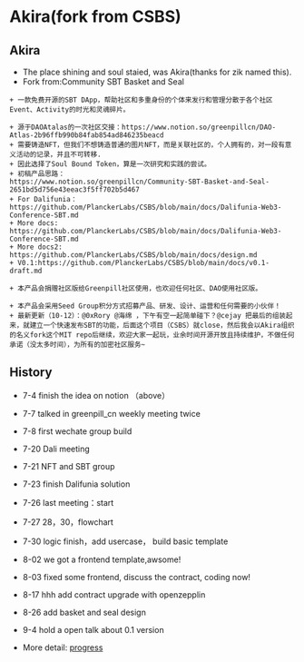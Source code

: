 # Akira(fork from CSBS)
## Akira
+ The place shining and soul staied, was Akira(thanks for zik named this).
+ Fork from:Community  SBT Basket and Seal
```
+ 一款免费开源的SBT DApp，帮助社区和多重身份的个体来发行和管理分散于各个社区Event、Activity的时光和灵魂碎片。

+ 源于DAOAtalas的一次社区交接：https://www.notion.so/greenpillcn/DAO-Atlas-2b96ffb990b84fab854ad846235beacd
+ 需要铸造NFT，但我们不想铸造普通的图片NFT，而是关联社区的，个人拥有的，对一段有意义活动的记录，并且不可转移.
+ 因此选择了Soul Bound Token，算是一次研究和实践的尝试。
+ 初稿产品思路：
https://www.notion.so/greenpillcn/Community-SBT-Basket-and-Seal-2651bd5d756e43eeac3f5ff702b5d467
+ For Dalifunia：https://github.com/PlanckerLabs/CSBS/blob/main/docs/Dalifunia-Web3-Conference-SBT.md
+ More docs: https://github.com/PlanckerLabs/CSBS/blob/main/docs/Dalifunia-Web3-Conference-SBT.md
+ More docs2: https://github.com/PlanckerLabs/CSBS/blob/main/docs/design.md
+ V0.1:https://github.com/PlanckerLabs/CSBS/blob/main/docs/v0.1-draft.md

+ 本产品会捐赠社区版给Greenpill社区使用，也欢迎任何社区、DAO使用社区版。

+ 本产品会采用Seed Group积分方式招募产品、研发、设计、运营和任何需要的小伙伴！
+ 最新更新（10-12）：@0xRory @海绵 ，下午有空一起简单碰下？@cejay 把最后的组装起来，就建立一个快速发布SBT的功能，后面这个项目（CSBS）就close，然后我会以Akira组织的名义fork这个MIT repo后继续，欢迎大家一起玩，业余时间开源开放且持续维护，不做任何承诺（没太多时间），为所有的加密社区服务~
```

## History

+ 7-4 finish the idea on notion （above）
+ 7-7 talked in greenpill_cn weekly meeting twice
+ 7-8 first wechate group build
+ 7-20 Dali meeting
+ 7-21 NFT and SBT group
+ 7-23 finish Dalifunia solution
+ 7-26 last meeting：start
+ 7-27 28，30，flowchart
+ 7-30 logic finish，add usercase， build basic template
+ 8-02 we got a frontend template,awsome!

+ 8-03 fixed some frontend, discuss the contract, coding now!
+ 8-17 hhh add contract upgrade with openzepplin
+ 8-26 add basket and seal design
+ 9-4 hold a open talk about 0.1 version
+ More detail: [progress](progress.md)
